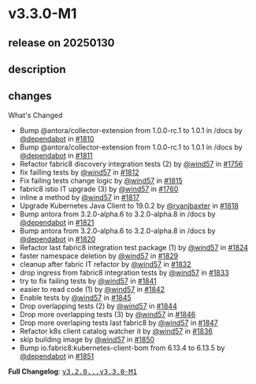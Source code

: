 # v3.3.0-M1

## release on 20250130

## description

## changes

What's Changed

* Bump @antora/collector-extension from 1.0.0-rc.1 to 1.0.1 in /docs by <a class="user-mention notranslate" data-hovercard-type="organization" data-hovercard-url="/orgs/dependabot/hovercard" data-octo-click="hovercard-link-click" data-octo-dimensions="link_type:self" href="https://github.com/dependabot">@dependabot</a> in <a class="issue-link js-issue-link" data-error-text="Failed to load title" data-id="2712955702" data-permission-text="Title is private" data-url="https://github.com/spring-cloud/spring-cloud-kubernetes/issues/1810" data-hovercard-type="pull_request" data-hovercard-url="/spring-cloud/spring-cloud-kubernetes/pull/1810/hovercard" href="https://github.com/spring-cloud/spring-cloud-kubernetes/pull/1810">#1810</a>
* Bump @antora/collector-extension from 1.0.0-rc.1 to 1.0.1 in /docs by <a class="user-mention notranslate" data-hovercard-type="organization" data-hovercard-url="/orgs/dependabot/hovercard" data-octo-click="hovercard-link-click" data-octo-dimensions="link_type:self" href="https://github.com/dependabot">@dependabot</a> in <a class="issue-link js-issue-link" data-error-text="Failed to load title" data-id="2713003474" data-permission-text="Title is private" data-url="https://github.com/spring-cloud/spring-cloud-kubernetes/issues/1811" data-hovercard-type="pull_request" data-hovercard-url="/spring-cloud/spring-cloud-kubernetes/pull/1811/hovercard" href="https://github.com/spring-cloud/spring-cloud-kubernetes/pull/1811">#1811</a>
* Refactor fabric8 discovery integration tests (2) by <a class="user-mention notranslate" data-hovercard-type="user" data-hovercard-url="/users/wind57/hovercard" data-octo-click="hovercard-link-click" data-octo-dimensions="link_type:self" href="https://github.com/wind57">@wind57</a> in <a class="issue-link js-issue-link" data-error-text="Failed to load title" data-id="2569593204" data-permission-text="Title is private" data-url="https://github.com/spring-cloud/spring-cloud-kubernetes/issues/1756" data-hovercard-type="pull_request" data-hovercard-url="/spring-cloud/spring-cloud-kubernetes/pull/1756/hovercard" href="https://github.com/spring-cloud/spring-cloud-kubernetes/pull/1756">#1756</a>
* fix failling tests by <a class="user-mention notranslate" data-hovercard-type="user" data-hovercard-url="/users/wind57/hovercard" data-octo-click="hovercard-link-click" data-octo-dimensions="link_type:self" href="https://github.com/wind57">@wind57</a> in <a class="issue-link js-issue-link" data-error-text="Failed to load title" data-id="2716759978" data-permission-text="Title is private" data-url="https://github.com/spring-cloud/spring-cloud-kubernetes/issues/1812" data-hovercard-type="pull_request" data-hovercard-url="/spring-cloud/spring-cloud-kubernetes/pull/1812/hovercard" href="https://github.com/spring-cloud/spring-cloud-kubernetes/pull/1812">#1812</a>
* Fix failing tests change logic by <a class="user-mention notranslate" data-hovercard-type="user" data-hovercard-url="/users/wind57/hovercard" data-octo-click="hovercard-link-click" data-octo-dimensions="link_type:self" href="https://github.com/wind57">@wind57</a> in <a class="issue-link js-issue-link" data-error-text="Failed to load title" data-id="2721389848" data-permission-text="Title is private" data-url="https://github.com/spring-cloud/spring-cloud-kubernetes/issues/1815" data-hovercard-type="pull_request" data-hovercard-url="/spring-cloud/spring-cloud-kubernetes/pull/1815/hovercard" href="https://github.com/spring-cloud/spring-cloud-kubernetes/pull/1815">#1815</a>
* fabric8 istio IT upgrade (3) by <a class="user-mention notranslate" data-hovercard-type="user" data-hovercard-url="/users/wind57/hovercard" data-octo-click="hovercard-link-click" data-octo-dimensions="link_type:self" href="https://github.com/wind57">@wind57</a> in <a class="issue-link js-issue-link" data-error-text="Failed to load title" data-id="2576392233" data-permission-text="Title is private" data-url="https://github.com/spring-cloud/spring-cloud-kubernetes/issues/1760" data-hovercard-type="pull_request" data-hovercard-url="/spring-cloud/spring-cloud-kubernetes/pull/1760/hovercard" href="https://github.com/spring-cloud/spring-cloud-kubernetes/pull/1760">#1760</a>
* inline a method by <a class="user-mention notranslate" data-hovercard-type="user" data-hovercard-url="/users/wind57/hovercard" data-octo-click="hovercard-link-click" data-octo-dimensions="link_type:self" href="https://github.com/wind57">@wind57</a> in <a class="issue-link js-issue-link" data-error-text="Failed to load title" data-id="2726463591" data-permission-text="Title is private" data-url="https://github.com/spring-cloud/spring-cloud-kubernetes/issues/1817" data-hovercard-type="pull_request" data-hovercard-url="/spring-cloud/spring-cloud-kubernetes/pull/1817/hovercard" href="https://github.com/spring-cloud/spring-cloud-kubernetes/pull/1817">#1817</a>
* Upgrade Kubernetes Java Client to 19.0.2 by <a class="user-mention notranslate" data-hovercard-type="user" data-hovercard-url="/users/ryanjbaxter/hovercard" data-octo-click="hovercard-link-click" data-octo-dimensions="link_type:self" href="https://github.com/ryanjbaxter">@ryanjbaxter</a> in <a class="issue-link js-issue-link" data-error-text="Failed to load title" data-id="2727096207" data-permission-text="Title is private" data-url="https://github.com/spring-cloud/spring-cloud-kubernetes/issues/1818" data-hovercard-type="pull_request" data-hovercard-url="/spring-cloud/spring-cloud-kubernetes/pull/1818/hovercard" href="https://github.com/spring-cloud/spring-cloud-kubernetes/pull/1818">#1818</a>
* Bump antora from 3.2.0-alpha.6 to 3.2.0-alpha.8 in /docs by <a class="user-mention notranslate" data-hovercard-type="organization" data-hovercard-url="/orgs/dependabot/hovercard" data-octo-click="hovercard-link-click" data-octo-dimensions="link_type:self" href="https://github.com/dependabot">@dependabot</a> in <a class="issue-link js-issue-link" data-error-text="Failed to load title" data-id="2727779117" data-permission-text="Title is private" data-url="https://github.com/spring-cloud/spring-cloud-kubernetes/issues/1821" data-hovercard-type="pull_request" data-hovercard-url="/spring-cloud/spring-cloud-kubernetes/pull/1821/hovercard" href="https://github.com/spring-cloud/spring-cloud-kubernetes/pull/1821">#1821</a>
* Bump antora from 3.2.0-alpha.6 to 3.2.0-alpha.8 in /docs by <a class="user-mention notranslate" data-hovercard-type="organization" data-hovercard-url="/orgs/dependabot/hovercard" data-octo-click="hovercard-link-click" data-octo-dimensions="link_type:self" href="https://github.com/dependabot">@dependabot</a> in <a class="issue-link js-issue-link" data-error-text="Failed to load title" data-id="2727772800" data-permission-text="Title is private" data-url="https://github.com/spring-cloud/spring-cloud-kubernetes/issues/1820" data-hovercard-type="pull_request" data-hovercard-url="/spring-cloud/spring-cloud-kubernetes/pull/1820/hovercard" href="https://github.com/spring-cloud/spring-cloud-kubernetes/pull/1820">#1820</a>
* Refactor last fabric8 integration test package (1) by <a class="user-mention notranslate" data-hovercard-type="user" data-hovercard-url="/users/wind57/hovercard" data-octo-click="hovercard-link-click" data-octo-dimensions="link_type:self" href="https://github.com/wind57">@wind57</a> in <a class="issue-link js-issue-link" data-error-text="Failed to load title" data-id="2753145103" data-permission-text="Title is private" data-url="https://github.com/spring-cloud/spring-cloud-kubernetes/issues/1824" data-hovercard-type="pull_request" data-hovercard-url="/spring-cloud/spring-cloud-kubernetes/pull/1824/hovercard" href="https://github.com/spring-cloud/spring-cloud-kubernetes/pull/1824">#1824</a>
* faster namespace deletion by <a class="user-mention notranslate" data-hovercard-type="user" data-hovercard-url="/users/wind57/hovercard" data-octo-click="hovercard-link-click" data-octo-dimensions="link_type:self" href="https://github.com/wind57">@wind57</a> in <a class="issue-link js-issue-link" data-error-text="Failed to load title" data-id="2774652329" data-permission-text="Title is private" data-url="https://github.com/spring-cloud/spring-cloud-kubernetes/issues/1829" data-hovercard-type="pull_request" data-hovercard-url="/spring-cloud/spring-cloud-kubernetes/pull/1829/hovercard" href="https://github.com/spring-cloud/spring-cloud-kubernetes/pull/1829">#1829</a>
* cleanup after fabric IT refactor by <a class="user-mention notranslate" data-hovercard-type="user" data-hovercard-url="/users/wind57/hovercard" data-octo-click="hovercard-link-click" data-octo-dimensions="link_type:self" href="https://github.com/wind57">@wind57</a> in <a class="issue-link js-issue-link" data-error-text="Failed to load title" data-id="2783459276" data-permission-text="Title is private" data-url="https://github.com/spring-cloud/spring-cloud-kubernetes/issues/1832" data-hovercard-type="pull_request" data-hovercard-url="/spring-cloud/spring-cloud-kubernetes/pull/1832/hovercard" href="https://github.com/spring-cloud/spring-cloud-kubernetes/pull/1832">#1832</a>
* drop ingress from fabric8 integration tests by <a class="user-mention notranslate" data-hovercard-type="user" data-hovercard-url="/users/wind57/hovercard" data-octo-click="hovercard-link-click" data-octo-dimensions="link_type:self" href="https://github.com/wind57">@wind57</a> in <a class="issue-link js-issue-link" data-error-text="Failed to load title" data-id="2786535255" data-permission-text="Title is private" data-url="https://github.com/spring-cloud/spring-cloud-kubernetes/issues/1833" data-hovercard-type="pull_request" data-hovercard-url="/spring-cloud/spring-cloud-kubernetes/pull/1833/hovercard" href="https://github.com/spring-cloud/spring-cloud-kubernetes/pull/1833">#1833</a>
* try to fix failing tests by <a class="user-mention notranslate" data-hovercard-type="user" data-hovercard-url="/users/wind57/hovercard" data-octo-click="hovercard-link-click" data-octo-dimensions="link_type:self" href="https://github.com/wind57">@wind57</a> in <a class="issue-link js-issue-link" data-error-text="Failed to load title" data-id="2793840621" data-permission-text="Title is private" data-url="https://github.com/spring-cloud/spring-cloud-kubernetes/issues/1841" data-hovercard-type="pull_request" data-hovercard-url="/spring-cloud/spring-cloud-kubernetes/pull/1841/hovercard" href="https://github.com/spring-cloud/spring-cloud-kubernetes/pull/1841">#1841</a>
* easier to read code (1) by <a class="user-mention notranslate" data-hovercard-type="user" data-hovercard-url="/users/wind57/hovercard" data-octo-click="hovercard-link-click" data-octo-dimensions="link_type:self" href="https://github.com/wind57">@wind57</a> in <a class="issue-link js-issue-link" data-error-text="Failed to load title" data-id="2795911513" data-permission-text="Title is private" data-url="https://github.com/spring-cloud/spring-cloud-kubernetes/issues/1842" data-hovercard-type="pull_request" data-hovercard-url="/spring-cloud/spring-cloud-kubernetes/pull/1842/hovercard" href="https://github.com/spring-cloud/spring-cloud-kubernetes/pull/1842">#1842</a>
* Enable tests by <a class="user-mention notranslate" data-hovercard-type="user" data-hovercard-url="/users/wind57/hovercard" data-octo-click="hovercard-link-click" data-octo-dimensions="link_type:self" href="https://github.com/wind57">@wind57</a> in <a class="issue-link js-issue-link" data-error-text="Failed to load title" data-id="2797038134" data-permission-text="Title is private" data-url="https://github.com/spring-cloud/spring-cloud-kubernetes/issues/1845" data-hovercard-type="pull_request" data-hovercard-url="/spring-cloud/spring-cloud-kubernetes/pull/1845/hovercard" href="https://github.com/spring-cloud/spring-cloud-kubernetes/pull/1845">#1845</a>
* Drop overlapping tests (2) by <a class="user-mention notranslate" data-hovercard-type="user" data-hovercard-url="/users/wind57/hovercard" data-octo-click="hovercard-link-click" data-octo-dimensions="link_type:self" href="https://github.com/wind57">@wind57</a> in <a class="issue-link js-issue-link" data-error-text="Failed to load title" data-id="2796828390" data-permission-text="Title is private" data-url="https://github.com/spring-cloud/spring-cloud-kubernetes/issues/1844" data-hovercard-type="pull_request" data-hovercard-url="/spring-cloud/spring-cloud-kubernetes/pull/1844/hovercard" href="https://github.com/spring-cloud/spring-cloud-kubernetes/pull/1844">#1844</a>
* Drop more overlapping tests (3) by <a class="user-mention notranslate" data-hovercard-type="user" data-hovercard-url="/users/wind57/hovercard" data-octo-click="hovercard-link-click" data-octo-dimensions="link_type:self" href="https://github.com/wind57">@wind57</a> in <a class="issue-link js-issue-link" data-error-text="Failed to load title" data-id="2797499484" data-permission-text="Title is private" data-url="https://github.com/spring-cloud/spring-cloud-kubernetes/issues/1846" data-hovercard-type="pull_request" data-hovercard-url="/spring-cloud/spring-cloud-kubernetes/pull/1846/hovercard" href="https://github.com/spring-cloud/spring-cloud-kubernetes/pull/1846">#1846</a>
* Drop more overlaping tests last fabric8 by <a class="user-mention notranslate" data-hovercard-type="user" data-hovercard-url="/users/wind57/hovercard" data-octo-click="hovercard-link-click" data-octo-dimensions="link_type:self" href="https://github.com/wind57">@wind57</a> in <a class="issue-link js-issue-link" data-error-text="Failed to load title" data-id="2800100380" data-permission-text="Title is private" data-url="https://github.com/spring-cloud/spring-cloud-kubernetes/issues/1847" data-hovercard-type="pull_request" data-hovercard-url="/spring-cloud/spring-cloud-kubernetes/pull/1847/hovercard" href="https://github.com/spring-cloud/spring-cloud-kubernetes/pull/1847">#1847</a>
* Refactor k8s client catalog watcher it by <a class="user-mention notranslate" data-hovercard-type="user" data-hovercard-url="/users/wind57/hovercard" data-octo-click="hovercard-link-click" data-octo-dimensions="link_type:self" href="https://github.com/wind57">@wind57</a> in <a class="issue-link js-issue-link" data-error-text="Failed to load title" data-id="2792882516" data-permission-text="Title is private" data-url="https://github.com/spring-cloud/spring-cloud-kubernetes/issues/1836" data-hovercard-type="pull_request" data-hovercard-url="/spring-cloud/spring-cloud-kubernetes/pull/1836/hovercard" href="https://github.com/spring-cloud/spring-cloud-kubernetes/pull/1836">#1836</a>
* skip building image by <a class="user-mention notranslate" data-hovercard-type="user" data-hovercard-url="/users/wind57/hovercard" data-octo-click="hovercard-link-click" data-octo-dimensions="link_type:self" href="https://github.com/wind57">@wind57</a> in <a class="issue-link js-issue-link" data-error-text="Failed to load title" data-id="2808808646" data-permission-text="Title is private" data-url="https://github.com/spring-cloud/spring-cloud-kubernetes/issues/1850" data-hovercard-type="pull_request" data-hovercard-url="/spring-cloud/spring-cloud-kubernetes/pull/1850/hovercard" href="https://github.com/spring-cloud/spring-cloud-kubernetes/pull/1850">#1850</a>
* Bump io.fabric8:kubernetes-client-bom from 6.13.4 to 6.13.5 by <a class="user-mention notranslate" data-hovercard-type="organization" data-hovercard-url="/orgs/dependabot/hovercard" data-octo-click="hovercard-link-click" data-octo-dimensions="link_type:self" href="https://github.com/dependabot">@dependabot</a> in <a class="issue-link js-issue-link" data-error-text="Failed to load title" data-id="2816135405" data-permission-text="Title is private" data-url="https://github.com/spring-cloud/spring-cloud-kubernetes/issues/1851" data-hovercard-type="pull_request" data-hovercard-url="/spring-cloud/spring-cloud-kubernetes/pull/1851/hovercard" href="https://github.com/spring-cloud/spring-cloud-kubernetes/pull/1851">#1851</a>

<strong>Full Changelog</strong>: <a class="commit-link" href="https://github.com/spring-cloud/spring-cloud-kubernetes/compare/v3.2.0...v3.3.0-M1"><tt>v3.2.0...v3.3.0-M1</tt></a>

